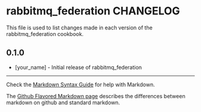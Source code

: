 rabbitmq_federation CHANGELOG
=============================

This file is used to list changes made in each version of the rabbitmq_federation cookbook.

0.1.0
-----
- [your_name] - Initial release of rabbitmq_federation

- - -
Check the [Markdown Syntax Guide](http://daringfireball.net/projects/markdown/syntax) for help with Markdown.

The [Github Flavored Markdown page](http://github.github.com/github-flavored-markdown/) describes the differences between markdown on github and standard markdown.

